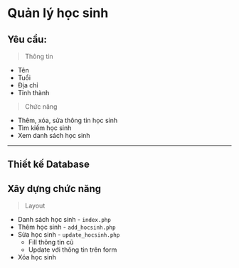 # Quản lý học sinh

## Yêu cầu:

> Thông tin

* Tên
* Tuổi
* Địa chỉ
* Tỉnh thành

> Chức năng

* Thêm, xóa, sửa thông tin học sinh
* Tìm kiếm học sinh
* Xem danh sách học sinh

***

## Thiết kế Database

## Xây dựng chức năng

> Layout

* Danh sách học sinh - `index.php`
* Thêm học sinh - `add_hocsinh.php`
* Sửa học sinh - `update_hocsinh.php`
    * Fill thông tin cũ
    * Update với thông tin trên form 
* Xóa học sinh
